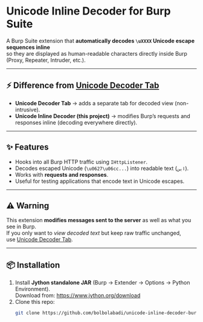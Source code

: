 # Unicode Inline Decoder for Burp Suite

A Burp Suite extension that **automatically decodes `\uXXXX` Unicode escape sequences inline**  
so they are displayed as human-readable characters directly inside Burp (Proxy, Repeater, Intruder, etc.).

---

## ⚡ Difference from [Unicode Decoder Tab](https://github.com/bolbolabadi/unicode-decoder-burp)
- **Unicode Decoder Tab** → adds a separate tab for decoded view (non-intrusive).
- **Unicode Inline Decoder (this project)** → modifies Burp’s requests and responses inline (decoding everywhere directly).

---

## ✨ Features
- Hooks into all Burp HTTP traffic using `IHttpListener`.
- Decodes escaped Unicode (`\u0627\u06cc...`) into readable text (`این`).
- Works with **requests and responses**.
- Useful for testing applications that encode text in Unicode escapes.

---

## ⚠️ Warning
This extension **modifies messages sent to the server** as well as what you see in Burp.  
If you only want to *view decoded text* but keep raw traffic unchanged,  
use [Unicode Decoder Tab](https://github.com/bolbolabadi/unicode-decoder-burp).

---

## 📦 Installation
1. Install **Jython standalone JAR** (Burp → Extender → Options → Python Environment).  
   Download from: https://www.jython.org/download  
2. Clone this repo:
   ```bash
   git clone https://github.com/bolbolabadi/unicode-inline-decoder-burp.git
